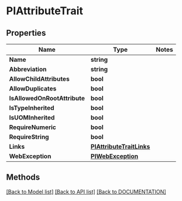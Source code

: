# PIAttributeTrait

## Properties
Name | Type | Notes
------------ | ------------- | -------------
**Name** | **string**
**Abbreviation** | **string**
**AllowChildAttributes** | **bool**
**AllowDuplicates** | **bool**
**IsAllowedOnRootAttribute** | **bool**
**IsTypeInherited** | **bool**
**IsUOMInherited** | **bool**
**RequireNumeric** | **bool**
**RequireString** | **bool**
**Links** | **[**PIAttributeTraitLinks**](../Model/PIAttributeTraitLinks.md)**
**WebException** | **[**PIWebException**](../Model/PIWebException.md)**

## Methods
[[Back to Model list]](../../DOCUMENTATION.md#documentation-for-models) [[Back to API list]](../../DOCUMENTATION.md#documentation-for-api-endpoints) [[Back to DOCUMENTATION]](../../DOCUMENTATION.md)
